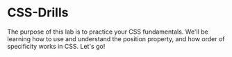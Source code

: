 # CSS-Drills
The purpose of this lab is to practice your CSS fundamentals. We'll be learning how to use and understand the position property, and how order of specificity works in CSS. Let's go!
